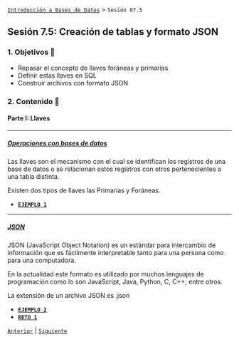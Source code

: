 [`Introducción a Bases de Datos`](../Readme.md) > `Sesión 07.5`

## Sesión 7.5: Creación de tablas y formato JSON


### 1. Objetivos :dart: 

- Repasar el concepto de llaves foráneas y primarias
- Definir estas llaves en SQL
- Construir archivos con formato JSON

### 2. Contenido :blue_book:

#### Parte I: Llaves

---
##### <ins>Operaciones con bases de datos</ins>

Las llaves son el mecanismo con el cual se identifican los registros de una base de datos o se relacionan estos registros con otros pertenecientes a una tabla distinta.

Existen dos tipos de llaves las Primarias y Foráneas. 



- [**`EJEMPLO 1`**](Ejemplo-01/Readme.md)

---
##### <ins>JSON</ins>
JSON (JavaScript Object Notation) es un estándar para intercambio de información que es fácilmente interpretable tanto para una persona como para una computadora. 

En la actualidad este formato es utilizado por muchos lenguajes de programación como lo son JavaScript, Java, Python, C, C++, entre otros.

La extensión de un archivo JSON es .json



- [**`EJEMPLO 2`**](Ejemplo-02/Readme.md)
- [**`RETO 1`**](Reto-02/Readme.md)


[`Anterior`](../Sesion-07/Readme.md) | [`Siguiente`](../Sesion-08/Readme.md)

</div>   
